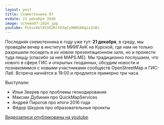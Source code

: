 ```yaml
---
layout: post
title: Схемотехника 07
evdate: 21 декабря 2016
image: schemo07-1024.jpg
youtube: PLkvzAel8ISD2KctD3qCx9WQhA8gzz2n8v
---
```

Последняя схемотехника в году уже тут: **21 декабря**, в среду, мы проведём вечер в институте МИИГАиК на Курской, где нам не только разрешили посидеть в их новом презентационном зале, но и пронести туда пиццу (спасибо за неё MAPS.ME). Мы традиционно послушаем, что нового в сфере ГИС и открытых геоданных, обсудим новости и познакомимся с новыми участниками сообществ OpenStreetMap и ГИС-Лаб. Встреча начнётся в 19:00 и продлится примерно три часа.

Выступали:

* Илья Зверев про проблемы геокодирования
* Максим Дубинин про QuickMapServices
* Андрей Пирогов про итоги 2016 года
* Фёдор Шкуров про образовательные проекты

[Видеозаписи опубликованы на youtube](https://www.youtube.com/playlist?list=PLkvzAel8ISD2KctD3qCx9WQhA8gzz2n8v).
